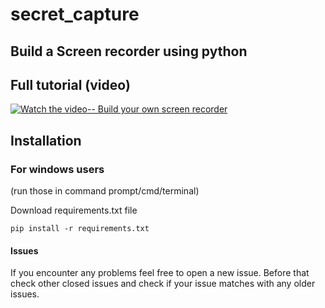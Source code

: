 # secret_capture
## Build a Screen recorder using python


## Full tutorial (video)
[![Watch the video-- Build your own screen recorder](https://i.ytimg.com/an_webp/1J8dQA6gN7k/mqdefault_6s.webp?du=3000&sqp=CJ2sw4QG&rs=AOn4CLAgz0Xro-XZWrk3gI99epHO3te9Dg)](https://www.youtube.com/watch?v=1J8dQA6gN7k "Build your own screen recorder")


## Installation
### For windows users
(run those in command prompt/cmd/terminal)

Download requirements.txt file
``` 
pip install -r requirements.txt
```


#### Issues
If you encounter any problems feel free to open a new issue. Before that check other closed issues and check if your issue matches with any older issues.
